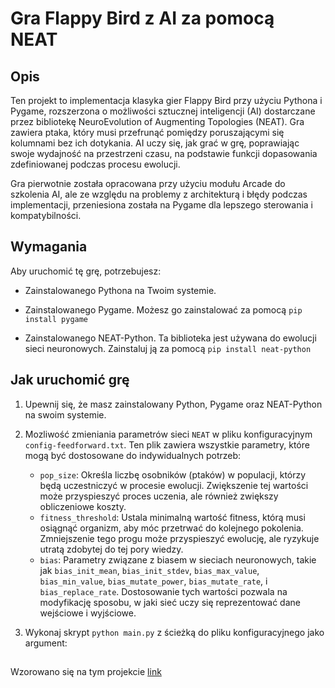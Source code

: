 # Gra Flappy Bird z AI za pomocą NEAT

## Opis

Ten projekt to implementacja klasyka gier Flappy Bird przy użyciu Pythona i Pygame, rozszerzona o możliwości sztucznej inteligencji (AI) dostarczane przez bibliotekę NeuroEvolution of Augmenting Topologies (NEAT). Gra zawiera ptaka, który musi przefrunąć pomiędzy poruszającymi się kolumnami bez ich dotykania. AI uczy się, jak grać w grę, poprawiając swoje wydajność na przestrzeni czasu, na podstawie funkcji dopasowania zdefiniowanej podczas procesu ewolucji.

Gra pierwotnie została opracowana przy użyciu modułu Arcade do szkolenia AI, ale ze względu na problemy z architekturą i błędy podczas implementacji, przeniesiona została na Pygame dla lepszego sterowania i kompatybilności.

## Wymagania

Aby uruchomić tę grę, potrzebujesz:

- Zainstalowanego Pythona na Twoim systemie.
- Zainstalowanego Pygame. Możesz go zainstalować za pomocą `pip install pygame`


- Zainstalowanego NEAT-Python. Ta biblioteka jest używana do ewolucji sieci neuronowych. Zainstaluj ją za pomocą `pip install neat-python`

## Jak uruchomić grę
1. Upewnij się, że masz zainstalowany Python, Pygame oraz NEAT-Python na swoim systemie.
2. Mozliwość zmieniania parametrów sieci `NEAT` w pliku konfiguracyjnym `config-feedforward.txt`. Ten plik zawiera wszystkie parametry, które mogą być dostosowane do indywidualnych potrzeb:
   - `pop_size`: Określa liczbę osobników (ptaków) w populacji, którzy będą uczestniczyć w procesie ewolucji. Zwiększenie tej wartości może przyspieszyć proces uczenia, ale również zwiększy obliczeniowe koszty.
   - `fitness_threshold`: Ustala minimalną wartość fitness, którą musi osiągnąć organizm, aby móc przetrwać do kolejnego pokolenia. Zmniejszenie tego progu może przyspieszyć ewolucję, ale ryzykuje utratą zdobytej do tej pory wiedzy.
   - `bias`: Parametry związane z biasem w sieciach neuronowych, takie jak `bias_init_mean`, `bias_init_stdev`, `bias_max_value`, `bias_min_value`, `bias_mutate_power`, `bias_mutate_rate`, i `bias_replace_rate`. Dostosowanie tych wartości pozwala na modyfikację sposobu, w jaki sieć uczy się reprezentować dane wejściowe i wyjściowe.

3. Wykonaj skrypt `python main.py` z ścieżką do pliku konfiguracyjnego jako argument:


##

 Wzorowano się na tym projekcie [link](https://www.youtube.com/watch?v=MMxFDaIOHsE&list=PLzMcBGfZo4-lwGZWXz5Qgta_YNX3_vLS2&ab_channel=TechWithTim)
